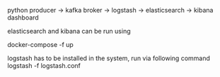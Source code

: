 python producer -> kafka broker -> logstash -> elasticsearch -> kibana dashboard

elasticsearch and kibana can be run using

docker-compose -f <filename of yaml> up

logstash has to be installed in the system, run via following command
logstash -f logstash.conf
